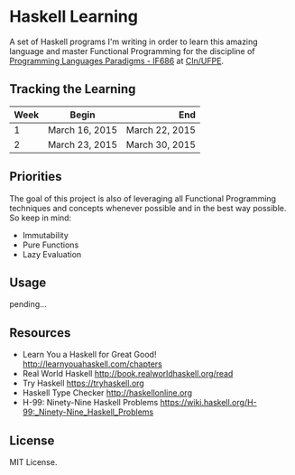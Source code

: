 # Haskell Learning

A set of Haskell programs I'm writing in order to learn this amazing language and master Functional Programming for the discipline of [Programming Languages Paradigms - IF686] at [CIn/UFPE].

## Tracking the Learning

| Week         | Begin            | End              |
| -------------|:----------------:|-----------------:|
| 1            | March 16, 2015   | March 22, 2015   |
| 2            | March 23, 2015   | March 30, 2015   |

## Priorities

The goal of this project is also of leveraging all Functional Programming techniques and concepts whenever possible and in the best way possible. So keep in mind:

* Immutability
* Pure Functions
* Lazy Evaluation

## Usage

pending...

## Resources

* Learn You a Haskell for Great Good! http://learnyouahaskell.com/chapters
* Real World Haskell http://book.realworldhaskell.org/read
* Try Haskell https://tryhaskell.org
* Haskell Type Checker http://haskellonline.org
* H-99: Ninety-Nine Haskell Problems https://wiki.haskell.org/H-99:_Ninety-Nine_Haskell_Problems

## License

MIT License.

[Programming Languages Paradigms - IF686]: https://sites.google.com/a/cin.ufpe.br/if686
[CIn/UFPE]: http://www2.cin.ufpe.br/site/index.php
